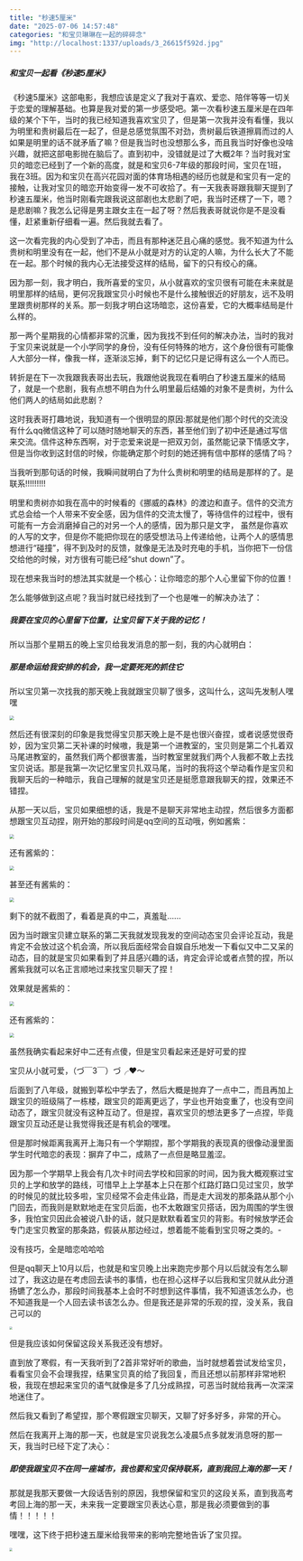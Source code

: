 ```yaml
---
title: "秒速5厘米"
date: "2025-07-06 14:57:48"
categories: "和宝贝琳琳在一起的碎碎念"
img: "http://localhost:1337/uploads/3_26615f592d.jpg"
---
```


##### 和宝贝一起看《秒速5厘米》

《秒速5厘米》这部电影，我想应该是定义了我对于喜欢、爱恋、陪伴等等一切关于恋爱的理解基础。也算是我对爱的第一步感受吧。第一次看秒速五厘米是在四年级的某个下午，当时的我已经知道我喜欢宝贝了，但是第一次我并没有看懂，我以为明里和贵树最后在一起了，但是总感觉氛围不对劲，贵树最后铁道擦肩而过的人如果是明里的话不就矛盾了嘛？但是我当时也没想那么多，而且我当时好像也没啥兴趣，就把这部电影抛在脑后了。直到初中，没错就是过了大概2年？当时我对宝贝的暗恋已经到了一个新的高度，就是和宝贝6-7年级的那段时间，宝贝在1班，我在3班。因为和宝贝在高兴花园对面的体育场相遇的经历也就是和宝贝有一定的接触，让我对宝贝的暗恋开始变得一发不可收拾了。有一天我表哥跟我聊天提到了秒速五厘米，他当时刚看完跟我说这部剧也太悲剧了吧，我当时还楞了一下，嗯？是悲剧嘛？我怎么记得是男主跟女主在一起了呀？然后我表哥就说你是不是没看懂，赶紧重新仔细看一遍。然后我就去看了。

这一次看完我的内心受到了冲击，而且有那种迷茫且心痛的感觉。我不知道为什么贵树和明里没有在一起，他们不是从小就是对方的认定的人嘛，为什么长大了不能在一起。那个时候的我内心无法接受这样的结局，留下的只有绞心的痛。

因为那一刻，我才明白，我所喜爱的宝贝，从小就喜欢的宝贝很有可能在未来就是明里那样的结局，更何况我跟宝贝小时候也不是什么接触很近的好朋友，远不及明里跟贵树那样的关系。那一刻我才明白这场暗恋，这份喜爱，它的大概率结局是什么样的。

那一两个星期我的心情都非常的沉重，因为我找不到任何的解决办法，当时的我对于宝贝来说就是一个小学同学的身份，没有任何特殊的地方，这个身份很有可能像人大部分一样，像我一样，逐渐淡忘掉，剩下的记忆只是记得有这么一个人而已。

转折是在下一次我跟我表哥出去玩，我跟他说我现在看明白了秒速五厘米的结局了，就是一个悲剧，我有点想不明白为什么明里最后结婚的对象不是贵树，为什么他们两人的结局如此悲剧？

这时我表哥打趣地说，我知道有一个很明显的原因:那就是他们那个时代的交流没有什么qq微信这种了可以随时随地聊天的东西，甚至他们到了初中还是通过写信来交流。信件这种东西啊，对于恋爱来说是一把双刃剑，虽然能记录下情感文字，但是当你收到这封信的时候，你能确定那个时刻的她还拥有信中那样的感情了吗？

当我听到那句话的时候，我瞬间就明白了为什么贵树和明里的结局是那样的了。是联系!!!!!!!!!

明里和贵树亦如我在高中的时候看的《挪威的森林》的渡边和直子。信件的交流方式总会给一个人带来不安全感，因为信件的交流太慢了，等待信件的过程中，很有可能有一方会消磨掉自己的对另一个人的感情，因为那只是文字， 虽然是你喜欢的人写的文字，但是你不能把你现在的感受想法马上传递给他，让两个人的感情思想进行“碰撞”，得不到及时的反馈，就像是无法及时充电的手机，当你把下一份信交给他的时候，对方很有可能已经“shut down”了。

现在想来我当时的想法其实就是一个核心：让你暗恋的那个人心里留下你的位置！

怎么能够做到这点呢？我当时就已经找到了一个也是唯一的解决办法了：

##### 我要在宝贝的心里留下位置，让宝贝留下关于我的记忆！

所以当那个星期五的晚上宝贝给我发消息的那一刻，我的内心就明白：

##### 那是命运给我安排的机会，我一定要死死的抓住它

所以宝贝第一次找我的那天晚上我就跟宝贝聊了很多，这叫什么，这叫先发制人嘿嘿

<img src="https://cdn.jsdelivr.net/gh/Flamigno/Image/images/2.jpg" style="zoom:50%;" />



然后还有很深刻的印象是我觉得宝贝那天晚上是不是也很兴奋捏，或者说感觉很奇妙，因为宝贝第二天补课的时候嗷，我是第一个进教室的，宝贝则是第二个扎着双马尾进教室的，虽然我们两个都很害羞，当时教室里就我们两个人我都不敢上去找宝贝说话。那是我第一次记忆里宝贝扎双马尾，当时的我将这个举动看作是宝贝和我聊天后的一种暗示，我自己理解的就是宝贝还是挺愿意跟我聊天的捏，效果还不错捏。

从那一天以后，宝贝如果细想的话，我是不是聊天非常地主动捏，然后很多方面都想跟宝贝互动捏，刚开始的那段时间是qq空间的互动哦，例如酱紫：

<img src="https://cdn.jsdelivr.net/gh/Flamigno/Image/images/20230522135527.png" style="zoom:50%;" />



还有酱紫的：

<img src="https://cdn.jsdelivr.net/gh/Flamigno/Image/images/20230522135643.png" style="zoom:50%;" />



甚至还有酱紫的：

<img src="https://cdn.jsdelivr.net/gh/Flamigno/Image/images/20230522135718.png" style="zoom:50%;" />



剩下的就不截图了，看着是真的中二，真羞耻......

因为当时跟宝贝建立联系的第二天我就发现我发的空间动态宝贝会评论互动，我是肯定不会放过这个机会滴，所以我后面经常会自娱自乐地发一下看似又中二又呆的动态，目的就是宝贝如果看到了并且感兴趣的话，肯定会评论或者点赞的捏，所以酱紫我就可以名正言顺地过来找宝贝聊天了捏！

效果就是酱紫的：

<img src="https://cdn.jsdelivr.net/gh/Flamigno/Image/images/20230522140533.png" style="zoom:50%;" />

还有酱紫的：

<img src="https://cdn.jsdelivr.net/gh/Flamigno/Image/images/20230522140650.png" style="zoom:50%;" />

虽然我确实看起来好中二还有点傻，但是宝贝看起来还是好可爱的捏

宝贝从小就可爱，（づ￣3￣）づ╭❤～

后面到了八年级，就搬到莘松中学去了，然后大概是抛弃了一点中二，而且再加上跟宝贝的班级隔了一栋楼，跟宝贝的距离更远了，学业也开始变重了，也没有空间动态了，跟宝贝就没有这种互动了。但是捏，喜欢宝贝的想法更多了一点捏，毕竟跟宝贝互动还是让我觉得我还是有机会的嘿嘿。

但是那时候距离我离开上海只有一个学期捏，那个学期我的表现真的很像动漫里面学生时代暗恋的表现：摒弃了中二，成熟了一点但是略显羞涩。

因为那一个学期早上我会有几次卡时间去学校和回家的时间，因为我大概观察过宝贝的上学和放学的路线，可惜早上上学基本上只在那个红路灯路口见过宝贝，放学的时候见的就比较多啦，宝贝经常不会走伟业路，而是走大润发的那条路从那个小门回去，而我则是默默地走在宝贝后面，也不太敢跟宝贝搭话，因为周围的学生很多，我怕宝贝因此会被说八卦的话，就只是默默看着宝贝的背影。有时候放学还会专门走宝贝教室的那条路，假装从那边经过，想着能不能看到宝贝呀之类的。-

没有技巧，全是暗恋哈哈哈

但是qq聊天上10月以后，也就是和宝贝晚上出来跑完步那个月以后就没有怎么聊过了，我这边是在考虑回去读书的事情，也在担心这样子以后我和宝贝就从此分道扬镳了怎么办，那段时间我基本上会时不时想到这件事情，我不知道该怎么办，也不知道我是一个人回去读书该怎么办。但是我还是非常的乐观的捏，没关系，我自己可以的

<img src="https://cdn.jsdelivr.net/gh/Flamigno/Image/images/IMG_4129.GIF" style="zoom:33%;" />

但是我应该如何保留这段关系我还没有想好。

直到放了寒假，有一天我听到了2首非常好听的歌曲，当时就想着尝试发给宝贝，看看宝贝会不会理我捏，结果宝贝真的给了我回复，而且还想以前那样非常地积极，我现在想起来宝贝的语气就像是多了几分成熟捏，可恶当时就给我再一次深深地迷住了。

然后我又看到了希望捏，那个寒假跟宝贝聊天，又聊了好多好多，非常的开心。

然后在我离开上海的那一天，也就是宝贝说我怎么凌晨5点多就发消息呀的那一天，我当时已经下定了决心：

##### 即使我跟宝贝不在同一座城市，我也要和宝贝保持联系，直到我回上海的那一天！

那就是我那天要做一大段话告别的原因，我想保留和宝贝的这段关系，直到我高考考回上海的那一天，未来我一定要跟宝贝表达心意，那是我必须要做到的事情！！！！！

嘿嘿，这下终于把秒速五厘米给我带来的影响完整地告诉了宝贝捏。

<img src="https://cdn.jsdelivr.net/gh/Flamigno/Image/images/IMG_4060(20230508-140530).JPG" style="zoom:33%;" />

